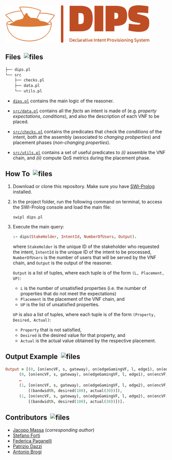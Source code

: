 <picture>
    <source media="(prefers-color-scheme: dark)" srcset="img/logo-dark.png"><img width=450 alt="dips-logo" src="img/logo.png"/>
</picture>

## Files &nbsp;<picture><source media="(prefers-color-scheme: dark)" srcset="https://cdn-icons-png.flaticon.com/512/2822/2822755.png"><img width="20" height="20" alt="files" src="https://cdn-icons-png.flaticon.com/512/2822/2822584.png"/>
</picture>

```bash
├── dips.pl
└── src
    ├── checks.pl
    ├── data.pl
    └── utils.pl
```

 - [`dips.pl`](dips.pl) contains the main logic of the reasoner.

 - [`src/data.pl`](src/data.pl) contains all the _facts_ an intent is made of (e.g. _property expectations_, _conditions_), and also the description of each VNF to be placed.

 - [`src/checks.pl`](src/checks.pl) contains the predicates that check the _conditions_ of the intent, both at the assembly (associated to _changing probperties_) and placement phases (_non-changing properties_).

 - [`src/utils.pl`](src/utils.pl) contains a set of useful predicates to _(i)_ assemble the VNF chain, and _(ii)_ compute QoS metrics during the placement phase.


 ## How To &nbsp;<picture><source media="(prefers-color-scheme: dark)" srcset="https://cdn-icons-png.flaticon.com/512/2666/2666505.png"><img width="20" height="20" alt="files" src="https://cdn-icons-png.flaticon.com/512/2666/2666469.png">
</picture>

1. Download or clone this repository. Make sure you have [SWI-Prolog](https://www.swi-prolog.org/download/stable) installed.

2. In the project folder, run the following command on terminal, to access the SWI-Prolog console and load the main file:
    ```console 
    swipl dips.pl
    ```

3. Execute the main query:
    ```prolog
    :- dips(StakeHolder, IntentId, NumberOfUsers, Output).
    ```

    where `StakeHolder` is the unique ID of the stakeholder who requested the intent, `IntentId` is the unique ID of the intent to be processed, `NumberOfUsers` is the number of users that will be served by the VNF chain, and `Output` is the output of the reasoner.

    `Output` is a list of tuples, where each tuple is of the form `(L, Placement, UP)`:
    - `L` is the number of unsatisfied properties (i.e. the number of properties that do not meet the expectations) 
    - `Placement` is the placement of the VNF chain, and
    - `UP` is the list of unsatisfied properties.

    `UP` is also a list of tuples, where each tuple is of the form `(Property, Desired, Actual)`: 
    - `Property` that is not satisfied, 
    - `Desired` is the desired value for that property, and
    - `Actual` is the actual value obtained by the respective placement.

## Output Example &nbsp;<picture><source media="(prefers-color-scheme: dark)" srcset="https://cdn-icons-png.flaticon.com/512/3488/3488340.png"><img width="20" height="20" alt="files" src="https://cdn-icons-png.flaticon.com/512/3488/3488804.png"></picture>

```prolog
Output = [(0, [on(encVF, s, gateway), on(edgeGamingVF, l, edge1), on(encVF, s, edge1), on(logVF, s, cloud1), on(cloudGamingVF, m, cloud1)], []), 
 	  (0, [on(encVF, s, gateway), on(edgeGamingVF, l, edge1), on(encVF, s, edge1), on(logVF, s, cloud1), on(cloudGamingVF, m, cloud2)], []), 
	  …
	  (1, [on(encVF, s, gateway), on(edgeGamingVF, l, edge2), on(encVF, s, gateway), on(logVF, s, cloud2), on(cloudGamingVF, m, cloud1)], 
          [(bandwidth, desired(100), actual(30))]), 
	  (1, [on(encVF, s, gateway), on(edgeGamingVF, l, edge2), on(encVF, s, gateway), on(logVF, s, cloud2), on(cloudGamingVF, m, cloud2)], 
          [(bandwidth, desired(100), actual(30))])].
```

## Contributors &nbsp;<picture><source media="(prefers-color-scheme: dark)" srcset="https://cdn-icons-png.flaticon.com/512/3369/3369157.png"><img width="20" height="20" alt="files" src="https://cdn-icons-png.flaticon.com/512/3369/3369137.png"></picture>

 - [Jacopo Massa](https://pages.di.unipi.it/massa) (_corresponding author_)
 - [Stefano Forti](http://pages.di.unipi.it/forti)
 - [Federica Paganelli](http://pages.di.unipi.it/paganelli)
 - [Patrizio Dazzi](http://pages.di.unipi.it/dazzi)
 - [Antonio Brogi](http://pages.di.unipi.it/brogi)



